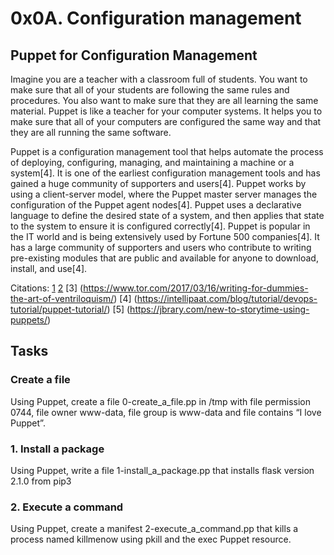 # 0x0A. Configuration management

## Puppet for Configuration Management

Imagine you are a teacher with a classroom full of students. You want to make sure that all of your students are following the same rules and procedures. You also want to make sure that they are all learning the same material. Puppet is like a teacher for your computer systems. It helps you to make sure that all of your computers are configured the same way and that they are all running the same software.

Puppet is a configuration management tool that helps automate the process of deploying, configuring, managing, and maintaining a machine or a system[4]. It is one of the earliest configuration management tools and has gained a huge community of supporters and users[4]. Puppet works by using a client-server model, where the Puppet master server manages the configuration of the Puppet agent nodes[4]. Puppet uses a declarative language to define the desired state of a system, and then applies that state to the system to ensure it is configured correctly[4]. Puppet is popular in the IT world and is being extensively used by Fortune 500 companies[4]. It has a large community of supporters and users who contribute to writing pre-existing modules that are public and available for anyone to download, install, and use[4].

Citations:
[1]( https://youtube.com/watch?v=oTSLn40YsmA)
[2]( https://en.wikipedia.org/wiki/Puppet)
[3] (https://www.tor.com/2017/03/16/writing-for-dummies-the-art-of-ventriloquism/)
[4] (https://intellipaat.com/blog/tutorial/devops-tutorial/puppet-tutorial/)
[5] (https://jbrary.com/new-to-storytime-using-puppets/)


## Tasks

### Create a file
Using Puppet, create a file 0-create_a_file.pp in /tmp with file permission 0744, file owner www-data, file group is www-data and file contains “I love Puppet”.

### 1. Install a package
Using Puppet, write a file 1-install_a_package.pp that installs flask version 2.1.0 from pip3

### 2. Execute a command
Using Puppet, create a manifest 2-execute_a_command.pp that kills a process named killmenow using pkill and the exec Puppet resource.

